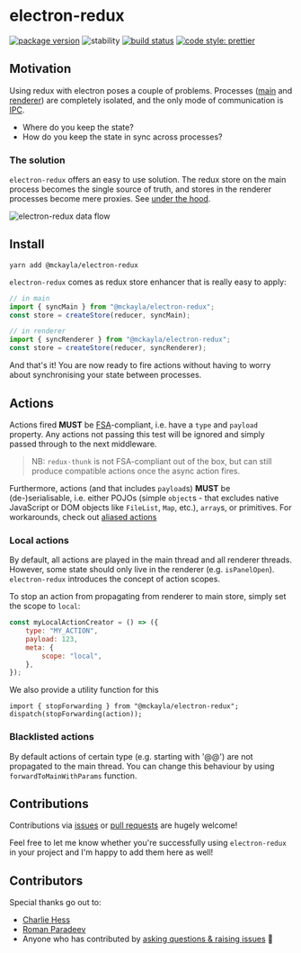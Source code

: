 # electron-redux

[![package version](https://img.shields.io/badge/@mckayla%2felectron--redux-v2.0.0-afbdf7.svg)](https://npmjs.com/package/@mckayla/electron-redux)
![stability](https://img.shields.io/badge/stability-release-66f29a.svg)
[![build status](https://github.com/partheseas/electron-redux/workflows/main/badge.svg)](https://github.com/partheseas/electron-redux/actions)
[![code style: prettier](https://img.shields.io/badge/code_style-prettier-ff69b4.svg)](https://prettier.io)

## Motivation

Using redux with electron poses a couple of problems. Processes ([main](https://github.com/electron/electron/blob/master/docs/tutorial/quick-start.md#main-process) and [renderer](https://github.com/electron/electron/blob/master/docs/tutorial/quick-start.md#renderer-process)) are completely isolated, and the only mode of communication is [IPC](https://github.com/electron/electron/blob/master/docs/api/ipc-main.md).

-   Where do you keep the state?
-   How do you keep the state in sync across processes?

### The solution

`electron-redux` offers an easy to use solution. The redux store on the main process becomes the single source of truth, and stores in the renderer processes become mere proxies. See [under the hood](#under-the-hood).

![electron-redux data flow](https://cloud.githubusercontent.com/assets/307162/20675737/385ce59e-b585-11e6-947e-3867e77c783d.png)

## Install

```
yarn add @mckayla/electron-redux
```

`electron-redux` comes as redux store enhancer that is really easy to apply:

```javascript
// in main
import { syncMain } from "@mckayla/electron-redux";
const store = createStore(reducer, syncMain);
```

```javascript
// in renderer
import { syncRenderer } from "@mckayla/electron-redux";
const store = createStore(reducer, syncRenderer);
```

And that's it! You are now ready to fire actions without having to worry about synchronising your state between processes.

## Actions

Actions fired **MUST** be [FSA](https://github.com/acdlite/flux-standard-action#example)-compliant, i.e. have a `type` and `payload` property. Any actions not passing this test will be ignored and simply passed through to the next middleware.

> NB: `redux-thunk` is not FSA-compliant out of the box, but can still produce compatible actions once the async action fires.

Furthermore, actions (and that includes `payload`s) **MUST** be (de-)serialisable, i.e. either POJOs (simple `object`s - that excludes native JavaScript or DOM objects like `FileList`, `Map`, etc.), `array`s, or primitives. For workarounds, check out [aliased actions](#aliased-actions-main-process)

### Local actions

By default, all actions are played in the main thread and all renderer threads. However, some state should only live in the renderer (e.g. `isPanelOpen`). `electron-redux` introduces the concept of action scopes.

To stop an action from propagating from renderer to main store, simply set the scope to `local`:

```javascript
const myLocalActionCreator = () => ({
	type: "MY_ACTION",
	payload: 123,
	meta: {
		scope: "local",
	},
});
```

We also provide a utility function for this

```
import { stopForwarding } from "@mckayla/electron-redux";
dispatch(stopForwarding(action));
```

### Blacklisted actions

By default actions of certain type (e.g. starting with '@@') are not propagated to the main thread. You can change this behaviour by using `forwardToMainWithParams` function.

## Contributions

Contributions via [issues](https://github.com/hardchor/electron-redux/issues/new) or [pull requests](https://github.com/hardchor/electron-redux/compare) are hugely welcome!

Feel free to let me know whether you're successfully using `electron-redux` in your project and I'm happy to add them here as well!

## Contributors

Special thanks go out to:

-   [Charlie Hess](https://github.com/CharlieHess)
-   [Roman Paradeev](https://github.com/sameoldmadness)
-   Anyone who has contributed by [asking questions & raising issues](https://github.com/hardchor/electron-redux/issues?q=is%3Aissue+is%3Aclosed) 🚀
